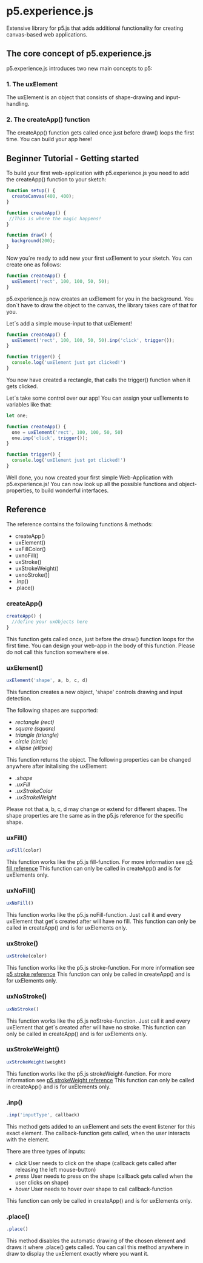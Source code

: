 # p5.experience.js
Extensive library for p5.js that adds additional functionality for creating canvas-based web applications. 

## The core concept of p5.experience.js
p5.experience.js introduces two new main concepts to p5: 

### 1. The uxElement
The uxElement is an object that consists of shape-drawing and input-handling. 

### 2. The createApp() function
The createApp() function gets called once just before draw() loops the first time. You can build your app here! 

## Beginner Tutorial - Getting started
To build your first web-application with p5.experience.js you need to add the createApp() function to your sketch:

```javascript
function setup() {
  createCanvas(400, 400);
}

function createApp() {
 //This is where the magic happens!
}

function draw() {
  background(200);
}
```

Now you´re ready to add new your first uxElement to your sketch. You can create one as follows:

```javascript
function createApp() {
  uxElement('rect', 100, 100, 50, 50);
}
```
p5.experience.js now creates an uxElement for you in the background. You don´t have to draw the object to the canvas, the library takes care of that for you. 

Let´s add a simple mouse-input to that uxElement!

```javascript
function createApp() {
  uxElement('rect', 100, 100, 50, 50).inp('click', trigger());
}

function trigger() {
  console.log('uxElement just got clicked!')
}
```
You now have created a rectangle, that calls the trigger() function when it gets clicked.

Let´s take some control over our app! You can assign your uxElements to variables like that:

```javascript
let one;

function createApp() {
  one = uxElement('rect', 100, 100, 50, 50)
  one.inp('click', trigger());
}

function trigger() {
  console.log('uxElement just got clicked!')
}
```

Well done, you now created your first simple Web-Application with p5.experience.js! You can now look up all the possible functions and object-properties, to build wonderful interfaces.

## Reference

The reference contains the following functions & methods: 
* createApp()
* uxElement()
* uxFillColor()
* uxnoFill()
* uxStroke()
* uxStrokeWeight()
* uxnoStroke()]
* .inp()
* .place()

### createApp() 
```javascript
createApp() {
  //define your uxObjects here
}
```

This function gets called once, just before the draw() function loops for the first time. You can design your web-app in the body of this function. Please do not call this function somewhere else.

### uxElement()
```javascript
uxElement('shape', a, b, c, d)
```

This function creates a new object, 'shape' controls drawing and input detection. 

The following shapes are supported: 
  * *rectangle (rect)*
  * *square (square)*
  * *triangle (triangle)*
  * *circle (circle)*
  * *ellipse (ellipse)*
  
This function returns the object. The following properties can be changed anywhere after initalising the uxElement: 
  * *.shape*
  * *.uxFill*
  * *.uxStrokeColor*
  * *.uxStrokeWeight*
 
Please not that a, b, c, d may change or extend for different shapes. The shape properties are the same as in the p5.js reference for the specific shape.

### uxFill()
```javascript
uxFill(color)
```

This function works like the p5.js fill-function. For more information see [p5 fill reference](https://p5js.org/reference/#/p5/fill)
This function can only be called in createApp() and is for uxElements only. 

### uxNoFill()
```javascript
uxNoFill()
```

This function works like the p5.js noFill-function. Just call it and every uxElement that get´s created after will have no fill.
This function can only be called in createApp() and is for uxElements only. 

### uxStroke()
```javascript
uxStroke(color)
```

This function works like the p5.js stroke-function. For more information see [p5 stroke reference](https://p5js.org/reference/#/p5/stroke)
This function can only be called in createApp() and is for uxElements only. 

### uxNoStroke()
```javascript
uxNoStroke()
```

This function works like the p5.js noStroke-function. Just call it and every uxElement that get´s created after will have no stroke.
This function can only be called in createApp() and is for uxElements only. 

### uxStrokeWeight()
```javascript
uxStrokeWeight(weight)
```

This function works like the p5.js strokeWeight-function. For more information see [p5 strokeWeight reference](https://p5js.org/reference/#/p5/strokeweight)
This function can only be called in createApp() and is for uxElements only. 

### .inp()
```javascript
.inp('inputType', callback)
```

This method gets added to an uxElement and sets the event listener for this exact element. The callback-function gets called, when the user interacts with the element. 

There are three types of inputs: 
* *click* User needs to click on the shape (callback gets called after releasing the left mouse-button)
* *press* User needs to press on the shape (callback gets called when the user clicks on shape)
* *hover* User needs to hover over shape to call callback-function

This function can only be called in createApp() and is for uxElements only. 

### .place()
```javascript
.place()
```

This method disables the automatic drawing of the chosen element and draws it where .place() gets called. You can call this method anywhere in draw to display the uxElement exactly where you want it.
